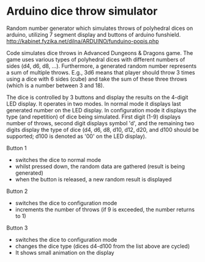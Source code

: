 # Arduino dice throw simulator
Random number generator which simulates throws of polyhedral dices on arduino, utilizing 7 segment display and buttons of arduino funshield. http://kabinet.fyzika.net/dilna/ARDUINO/funduino-popis.php

Code simulates dice throws in Advanced Dungeons & Dragons game. The game uses various types of polyhedral dices with different numbers of sides (d4, d6, d8, ...). Furthermore, a generated random number represents a sum of multiple throws. E.g., 3d6 means that player should throw 3 times using a dice with 6 sides (cube) and take the sum of these three throws (which is a number between 3 and 18).

The dice is controlled by 3 buttons and display the results on the 4-digit LED display. It operates in two modes. In normal mode it displays last generated number on the LED display. In configuration mode it displays the type (and repetition) of dice being simulated. First digit (1-9) displays number of throws, second digit displays symbol 'd', and the remaining two digits display the type of dice (d4, d6, d8, d10, d12, d20, and d100 should be supported; d100 is denoted as '00' on the LED display).

Button 1
- switches the dice to normal mode
- whilst pressed down, the random data are gathered (result is being generated)
- when the button is released, a new random result is displayed

Button 2
- switches the dice to configuration mode
- increments the number of throws (if 9 is exceeded, the number returns to 1)

Button 3
- switches the dice to configuration mode
- changes the dice type (dices d4-d100 from the list above are cycled)
- It shows small animation on the display


